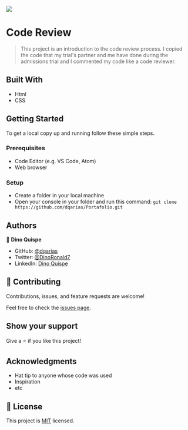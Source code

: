 ![](https://img.shields.io/badge/Microverse-blueviolet)

# Code Review

> This project is an introduction to the code review process. I copied the code that my trial's partner and me have done during the admissions trial and I commented my code like a code reviewer.

## Built With

- Html
- CSS

## Getting Started

To get a local copy up and running follow these simple steps.

### Prerequisites

- Code Editor (e.g. VS Code, Atom)
- Web browser 

### Setup

- Create a folder in your local machine
- Open your console in your folder and run this command: `git clone https://github.com/dqarias/Portafolio.git`

## Authors

👤 **Dino Quispe**

- GitHub: [@dqarias](https://github.com/dqarias)
- Twitter: [@DinoRonald7](https://twitter.com/DinoRonald7?t=Zanx9DXMEG9C_PNF3woZFg&s=08)
- LinkedIn: [Dino Quispe](https://www.linkedin.com/in/dino-ronald-quispe-arias-8ba72174/)

## 🤝 Contributing

Contributions, issues, and feature requests are welcome!

Feel free to check the [issues page](../../issues/).

## Show your support

Give a ⭐️ if you like this project!

## Acknowledgments

- Hat tip to anyone whose code was used
- Inspiration
- etc

## 📝 License

This project is [MIT](./MIT.md) licensed.
